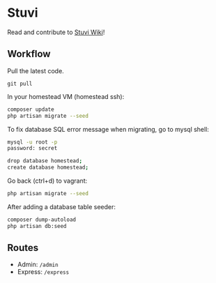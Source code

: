 # Stuvi

Read and contribute to [Stuvi Wiki](https://github.com/B1ueSky/stuvi/wiki)!

## Workflow

Pull the latest code.

`git pull`

In your homestead VM (homestead ssh):

```bash
composer update
php artisan migrate --seed
```

To fix database SQL error message when migrating, go to mysql shell:

```bash
mysql -u root -p
password: secret

drop database homestead;
create database homestead;
```

Go back (ctrl+d) to vagrant:

```bash
php artisan migrate --seed
```

After adding a database table seeder:

```bash
composer dump-autoload
php artisan db:seed
```

## Routes

- Admin: `/admin`
- Express: `/express`

